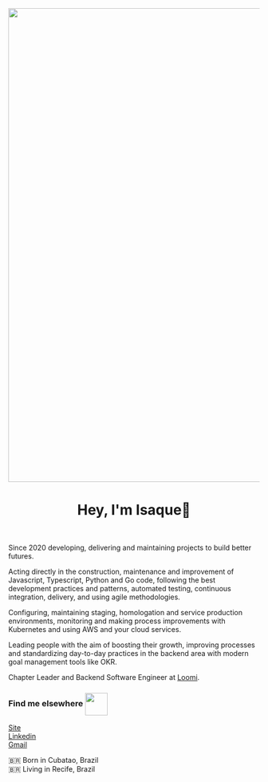 <img align="center" width=950 src="https://media.giphy.com/media/C7RCCFdaixA3u/source.gif">
<h1 align="center"> Hey, I'm Isaque👋</h1> <br>

Since 2020 developing, delivering and maintaining projects to build better futures.

Acting directly in the construction, maintenance and improvement of Javascript, Typescript, Python and Go code, following the best development practices and patterns, automated testing, continuous integration, delivery, and using agile methodologies.

Configuring, maintaining staging, homologation and service production environments, monitoring and making process improvements with Kubernetes and using AWS and your cloud services.

Leading people with the aim of boosting their growth, improving processes and standardizing day-to-day practices in the backend area with modern goal management tools like OKR.

Chapter Leader and Backend Software Engineer at [Loomi](https://www.loomi.digital/).

### Find me elsewhere <img width="45" align="center" src="https://media3.giphy.com/media/Ur1ePKk5h82J2nKUmm/source.gif">
[Site](https://www.isaquediniz.com.br) <br>
[Linkedin](https://www.linkedin.com/in/isaque-diniz-a9460119b/) <br>
[Gmail](mailto:isaquetkz@gmail.com) <br>

🇧🇷 Born in Cubatao, Brazil <br>
🇧🇷 Living in Recife, Brazil <br>
